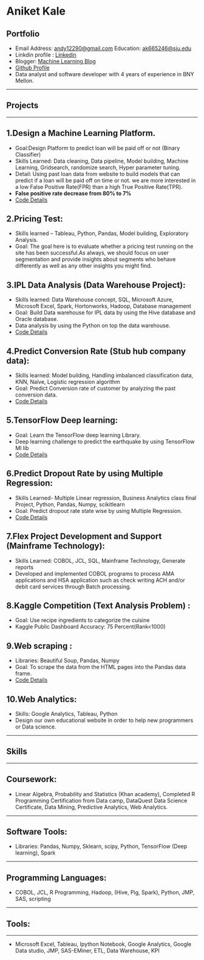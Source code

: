 Aniket Kale
================

## Portfolio
 - Email Address: andy12290@gmail.com  Education: ak665246@sju.edu  
 - Linkdin profile : [Linkedin](https://www.linkedin.com/in/aniket-kale-45a29954/)   
 - Blogger: [Machine Learning Blog](https://medium.com/@andy12290 "Machine learning Blog") 
 - [Github Profile](https://github.com/andy12290)
 - Data analyst and software developer with 4 years of experience in BNY Mellon. 
 
------------------ 
## Projects ##
------------------
## 1.Design a Machine Learning Platform.
- Goal:Design Platform to predict loan will be paid off or not (Binary Classifier)   
- Skills Learned: Data cleaning, Data pipeline, Model building, Machine Learning, Gridsearch, randomize search, Hyper parameter tuning.
- Detail: Using past loan data from website to build models that can predict if a loan will be paid off on time or not. we are more interested in a low False Positive Rate(FPR) than a high True Positive Rate(TPR).
- **False positive rate decrease from 80% to 7%**   
- [Code Details](https://github.com/andy12290/Predictive_Analytics_Project)

## 2.Pricing Test:
- Skills learned – Tableau, Python, Pandas, Model building, Exploratory Analysis.
- Goal: The goal here is to evaluate whether a pricing test running on the site has been successful.As  always, we should focus on user segmentation and provide insights about segments who behave differently as well as any other insights you might find.

## 3.IPL Data Analysis (Data Warehouse Project):
- Skills learned: Data Warehouse concept, SQL, Microsoft Azure, Microsoft Excel, Spark, Hortonworks, Hadoop, Database management
- Goal: Build Data warehouse for IPL data by using the Hive database and Oracle database.
- Data analysis by using the Python on top the data warehouse.
- [Code Details](https://github.com/andy12290/Datawarehouse)

## 4.Predict Conversion Rate (Stub hub company data):
- Skills learned: Model building, Handling imbalanced classification data, KNN, Naïve, Logistic regression algorithm
- Goal: Predict Conversion rate of customer by analyzing the past conversion data.
- [Code Details](https://github.com/andy12290/Data_Mining_Challenge)

## 5.TensorFlow Deep learning:
- Goal: Learn the TensorFlow deep learning Library.
- Deep learning challenge to predict the earthquake by using TensorFlow Ml lib
- [Code Details](https://github.com/andy12290/Tensorflow-Deep-Learning)

## 6.Predict Dropout Rate by using Multiple Regression:
- Skills Learned- Multiple Linear regression, Business Analytics class  final Project, Python, Pandas, Numpy, scikitlearn
- Goal: Predict dropout rate state wise by using Multiple Regression.
- [Code Details](https://github.com/andy12290/Notebook/blob/master/Dropout_final%20(1).ipynb)

## 7.Flex Project Development and Support (Mainframe Technology):
- Skills Learned:  COBOL, JCL, SQL, Mainframe Technology, Generate reports
- Developed and implemented COBOL programs to process AMA applications and HSA application such as check writing ACH and/or debit card services through Batch processing.

## 8.Kaggle Competition (Text Analysis Problem) :
- Goal: Use recipe ingredients to categorize the cuisine  
- Kaggle Public Dashboard Accuracy: 75 Percent(Rank<1000)

## 9.Web scraping :
- Libraries: Beautiful Soup, Pandas, Numpy  
- Goal: To scrape the data from the HTML pages into the Pandas data frame.
- [Code Details](https://github.com/andy12290/Web-scraping "Git hub details")

## 10.Web Analytics:
- Skills: Google Analytics, Tableau, Python
- Design our own educational website in order to help new programmers or Data science.

-----------------
## Skills
-------------------
## Coursework:

- Linear Algebra, Probability and Statistics (Khan academy), Completed R Programming Certification from Data camp, DataQuest Data Science Certificate, Data Mining, Predictive Analytics, Web Analytics.

-------------------

## Software Tools:
- Libraries:  Pandas, Numpy, Sklearn, scipy, Python, TensorFlow (Deep learning), Spark

---------------------
## Programming Languages: 
- COBOL, JCL, R Programming, Hadoop, (Hive, Pig, Spark), Python, JMP, SAS, scripting

---------------

## Tools:
------------
- Microsoft Excel, Tableau, Ipython Notebook, Google Analytics, Google Data studio, JMP, SAS-EMiner, ETL, Data Warehouse, KPI












